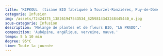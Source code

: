 ```yaml
---
title: 'KIPKOUL  (tisane BIO fabriquée à Tourzel-Ronzières, Puy-de-Dôme)'
categorie: Infusion
img: /assets/72424375_138261947543534_8259814343248445440_o.jpg
sous-categorie: Infusion
description: 'Mélange de plantes et de fleurs BIO, "LE PRADO".'
composition: 'Aubépine, angélique, verveine, mauve.'
temps: 5 à 10 min
degree: 95°C
time: Toute la journée
---
```


